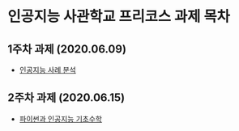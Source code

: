 # 인공지능 사관학교 프리코스 과제 목차

## 1주차 과제 (2020.06.09)
  - [인공지능 사례 분석](https://github.com/HyemiOh/AI_School/blob/master/1%EC%A3%BC%EC%B0%A8_%EA%B3%BC%EC%A0%9C.ipynb)

## 2주차 과제 (2020.06.15)
  - [파이썬과 인공지능 기초수학](https://github.com/HyemiOh/AI_School/blob/master/2%EC%A3%BC%EC%B0%A8_%EA%B3%BC%EC%A0%9C.ipynb)
